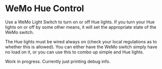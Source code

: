 # WeMo Hue Control

Use a WeMo Light Switch to turn on or off Hue lights.
If you turn your Hue lights on or off by some other means, it will set the appropriate state of the WeMo switch.

The Hue lights must be wired always on (check your local regulations as to whether this is allowed).
You can either have the WeMo switch simply have no load on it, or you can use this to combo up simple and Hue lights.

Work in progress.  Currently just printing debug info.

